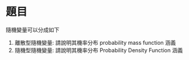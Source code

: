 題目
===
隨機變量可以分成如下
1. 離散型隨機變量: 請說明其機率分布 probability mass function 涵義
2. 隨機型隨機變量: 請說明其機率分布 Probability Density Function 涵義

